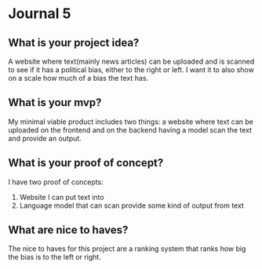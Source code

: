 # Journal 5

## What is your project idea?

A website where text(mainly news articles) can be uploaded and is scanned to see if it has a political bias, either to the right or left. I want it to also show on a scale how much of a bias the text has. 

## What is your mvp?

My minimal viable product includes two things: a website where text can be uploaded on the frontend and on the backend having a model scan the text and provide an output. 


## What is your proof of concept?

I have two proof of concepts: 
  1. Website I can put text into 
  2. Language model that can scan provide some kind of output from text 

## What are nice to haves?

The nice to haves for this project are a ranking system that ranks how big the bias is to the left or right. 

